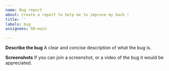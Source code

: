 ```yaml
---
name: Bug report
about: Create a report to help me to improve my hack !
title: ''
labels: bug
assignees: R0-main

---
```


**Describe the bug**
A clear and concise description of what the bug is.

**Screenshots**
If you can join a screenshot, or a video of the bug it would be appreciated.
